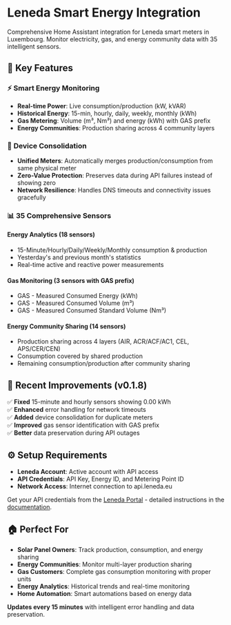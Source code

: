# Leneda Smart Energy Integration

Comprehensive Home Assistant integration for Leneda smart meters in Luxembourg. Monitor electricity, gas, and energy community data with 35 intelligent sensors.

## 🚀 Key Features

### ⚡ **Smart Energy Monitoring**
- **Real-time Power**: Live consumption/production (kW, kVAR)
- **Historical Energy**: 15-min, hourly, daily, weekly, monthly (kWh)
- **Gas Metering**: Volume (m³, Nm³) and energy (kWh) with GAS prefix
- **Energy Communities**: Production sharing across 4 community layers

### 🔄 **Device Consolidation** 
- **Unified Meters**: Automatically merges production/consumption from same physical meter
- **Zero-Value Protection**: Preserves data during API failures instead of showing zero
- **Network Resilience**: Handles DNS timeouts and connectivity issues gracefully

### 📊 **35 Comprehensive Sensors**

#### **Energy Analytics** (18 sensors)
- 15-Minute/Hourly/Daily/Weekly/Monthly consumption & production
- Yesterday's and previous month's statistics
- Real-time active and reactive power measurements

#### **Gas Monitoring** (3 sensors with GAS prefix)
- GAS - Measured Consumed Energy (kWh)
- GAS - Measured Consumed Volume (m³) 
- GAS - Measured Consumed Standard Volume (Nm³)

#### **Energy Community Sharing** (14 sensors)
- Production sharing across 4 layers (AIR, ACR/ACF/AC1, CEL, APS/CER/CEN)
- Consumption covered by shared production
- Remaining consumption/production after community sharing

## 🔧 Recent Improvements (v0.1.8)

✅ **Fixed** 15-minute and hourly sensors showing 0.00 kWh  
✅ **Enhanced** error handling for network timeouts  
✅ **Added** device consolidation for duplicate meters  
✅ **Improved** gas sensor identification with GAS prefix  
✅ **Better** data preservation during API outages

## ⚙️ Setup Requirements

- **Leneda Account**: Active account with API access
- **API Credentials**: API Key, Energy ID, and Metering Point ID
- **Network Access**: Internet connection to api.leneda.eu

Get your API credentials from the [Leneda Portal](https://portal.leneda.eu) - detailed instructions in the [documentation](https://leneda.eu/en/docs/how-to-generate-and-manage-api-keys.html).

## 🏠 Perfect For

- **Solar Panel Owners**: Track production, consumption, and energy sharing
- **Energy Communities**: Monitor multi-layer production sharing  
- **Gas Customers**: Complete gas consumption monitoring with proper units
- **Energy Analytics**: Historical trends and real-time monitoring
- **Home Automation**: Smart automations based on energy data

**Updates every 15 minutes** with intelligent error handling and data preservation.